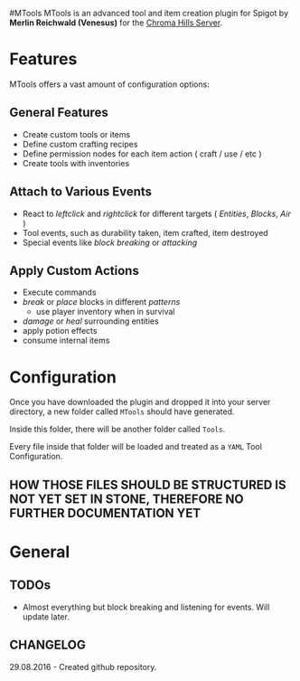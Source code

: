 #MTools
MTools is an advanced tool and item creation plugin for Spigot by **Merlin Reichwald (Venesus)** for the [Chroma Hills Server](http://chromahills.co.uk/).



# Features
MTools offers a vast amount of configuration options:

## General Features
- Create custom tools or items
- Define custom crafting recipes
- Define permission nodes for each item action ( craft / use / etc )
- Create tools with inventories

## Attach to Various Events
- React to _leftclick_ and _rightclick_ for different targets ( _Entities_, _Blocks_, _Air_ )
- Tool events, such as durability taken, item crafted, item destroyed
- Special events like _block breaking_ or _attacking_

## Apply Custom Actions
- Execute commands
- _break_ or _place_ blocks in different _patterns_
  - use player inventory when in survival
- _damage_ or _heal_ surrounding entities
- apply potion effects
- consume internal items


# Configuration

Once you have downloaded the plugin and dropped it into your server directory,
a new folder called `MTools` should have generated.

Inside this folder, there will be another folder called `Tools`.

Every file inside that folder will be loaded and treated as a `YAML` Tool Configuration.

## HOW THOSE FILES SHOULD BE STRUCTURED IS NOT YET SET IN STONE, THEREFORE NO FURTHER DOCUMENTATION YET

# General
## TODOs
- Almost everything but block breaking and listening for events. Will update later.

## CHANGELOG
29.08.2016 - Created github repository.

